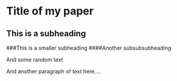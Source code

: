 # Title of my paper 
## This is a subheading
###This is a smaller subheading
####Another subsubsubheading

And some random text

And another paragraph of text here....
